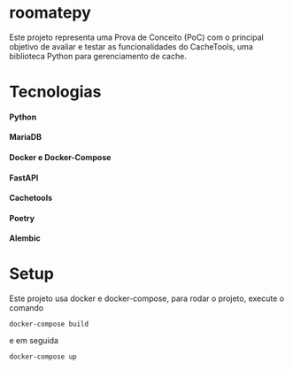 # roomatepy
Este projeto representa uma Prova de Conceito (PoC) com o principal objetivo de avaliar e testar as funcionalidades do CacheTools, uma biblioteca Python para gerenciamento de cache.

# Tecnologias
#### Python
#### MariaDB
#### Docker e Docker-Compose
#### FastAPI
#### Cachetools
#### Poetry
#### Alembic


# Setup
Este projeto usa docker e docker-compose, para rodar o projeto, execute o comando

`docker-compose build`

e em seguida

`docker-compose up`
